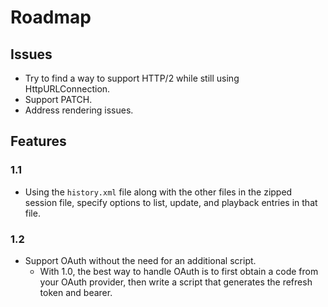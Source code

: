 # Roadmap

## Issues

* Try to find a way to support HTTP/2 while still using HttpURLConnection.
* Support PATCH.
* Address rendering issues.

## Features

### 1.1

* Using the `history.xml` file along with the other files in the zipped session file, specify options to list, update, and playback entries in that file.

### 1.2

* Support OAuth without the need for an additional script.
   * With 1.0, the best way to handle OAuth is to first obtain a code from your OAuth provider, then write a script that generates the refresh token and bearer.
